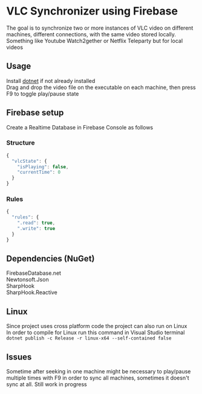 # VLC Synchronizer using Firebase
The goal is to synchronize two or more instances of VLC video on different machines, different connections, with the same video stored locally.<br>
Something like Youtube Watch2gether or Netflix Teleparty but for local videos<br>

## Usage
Install <a href="https://builds.dotnet.microsoft.com/dotnet/Runtime/8.0.15/dotnet-runtime-8.0.15-win-x64.exe">dotnet</a> if not already installed<br>
Drag and drop the video file on the executable on each machine, then press F9 to toggle play/pause state<br>

## Firebase setup
Create a Realtime Database in Firebase Console as follows
### Structure
```js
{
  "vlcState": {
    "isPlaying": false,
    "currentTime": 0
  }
}
```
### Rules
```js
{
  "rules": {
    ".read": true,
    ".write": true
  }
}
```

## Dependencies (NuGet)
FirebaseDatabase.net<br>
Newtonsoft.Json<br>
SharpHook<br>
SharpHook.Reactive

## Linux
Since project uses cross platform code the project can also run on Linux<br>
In order to compile for Linux run this command in Visual Studio terminal<br>
`dotnet publish -c Release -r linux-x64 --self-contained false`

## Issues
Sometime after seeking in one machine might be necessary to play/pause multiple times with F9 in order to sync all machines, sometimes it doesn't sync at all. Still work in progress
